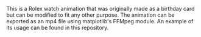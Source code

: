 This is a Rolex watch animation that was originally made as a birthday card but can be modified to fit any other purpose. 
The animation can be exported as an mp4 file using matplotlib's FFMpeg module. An example of its usage can be found in this repository. 
